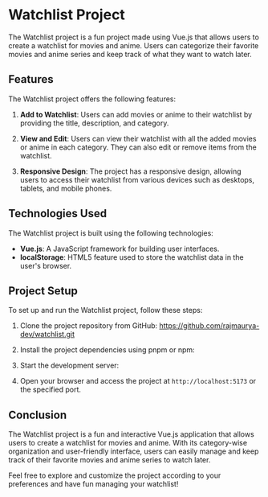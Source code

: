 # Watchlist Project

The Watchlist project is a fun project made using Vue.js that allows users to create a watchlist for movies and anime. Users can categorize their favorite movies and anime series and keep track of what they want to watch later.

## Features

The Watchlist project offers the following features:

1. **Add to Watchlist**: Users can add movies or anime to their watchlist by providing the title, description, and category.

2. **View and Edit**: Users can view their watchlist with all the added movies or anime in each category. They can also edit or remove items from the watchlist.

3. **Responsive Design**: The project has a responsive design, allowing users to access their watchlist from various devices such as desktops, tablets, and mobile phones.

## Technologies Used

The Watchlist project is built using the following technologies:

- **Vue.js**: A JavaScript framework for building user interfaces.
- **localStorage**: HTML5 feature used to store the watchlist data in the user's browser.

## Project Setup

To set up and run the Watchlist project, follow these steps:

1. Clone the project repository from GitHub: https://github.com/rajmaurya-dev/watchlist.git

2. Install the project dependencies using pnpm or npm:

3. Start the development server:

4. Open your browser and access the project at `http://localhost:5173` or the specified port.

## Conclusion

The Watchlist project is a fun and interactive Vue.js application that allows users to create a watchlist for movies and anime. With its category-wise organization and user-friendly interface, users can easily manage and keep track of their favorite movies and anime series to watch later.

Feel free to explore and customize the project according to your preferences and have fun managing your watchlist!
